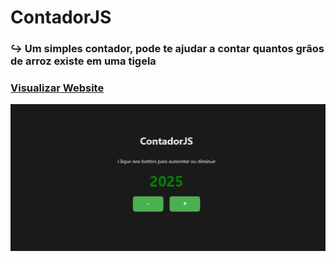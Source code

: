# ContadorJS
### ↪ Um simples contador, pode te ajudar a contar quantos grãos de arroz existe em uma tigela
### <a href="https://roycyeduardo.github.io/ContadorJS" target="_blank">Visualizar Website</a>

![exemplo](src/img/Exemplo1.png)
